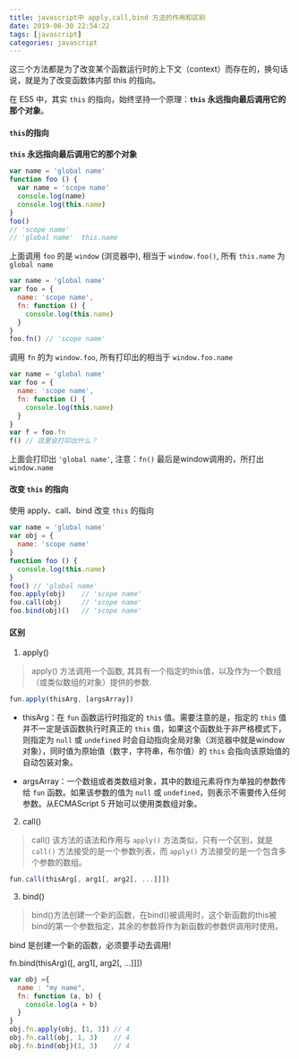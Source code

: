 ```yaml
---
title: javascript中 apply,call,bind 方法的作用和区别
date: 2019-06-30 22:54:22
tags: [javascript]
categories: javascript
---
```

这三个方法都是为了改变某个函数运行时的上下文（context）而存在的，换句话说，就是为了改变函数体内部 this 的指向。

在 ES5 中，其实 `this` 的指向，始终坚持一个原理：**`this` 永远指向最后调用它的那个对象**。

#### `this`的指向

**`this` 永远指向最后调用它的那个对象**

```javascript
var name = 'global name'
function foo () {
  var name = 'scope name'
  console.log(name)
  console.log(this.name)
}
foo()
// 'scope name'
// 'global name'  this.name
```
上面调用 `foo` 的是 `window` (浏览器中), 相当于 `window.foo()`, 所有 `this.name` 为 `global name`

```javascript
var name = 'global name'
var foo = {
  name: 'scope name',
  fn: function () {
    console.log(this.name)
  }
}
foo.fn() // 'scope name'
```
调用 `fn` 的为 `window.foo`, 所有打印出的相当于 `window.foo.name`

```javascript
var name = 'global name'
var foo = {
  name: 'scope name',
  fn: function () {
    console.log(this.name)
  }
}
var f = foo.fn
f() // 这里会打印出什么？
```
上面会打印出 `'global name'`, 注意：`fn()` 最后是window调用的，所打出 `window.name`

#### 改变 `this` 的指向

使用 apply、call、bind 改变 `this` 的指向

```javascript
var name = 'global name'
var obj = {
  name: 'scope name'
}
function foo () {
  console.log(this.name)
}
foo() // 'global name'
foo.apply(obj)    // 'scope name'
foo.call(obj)     // 'scope name'
foo.bind(obj)()   // 'scope name'
```
#### 区别

1. apply()

> apply() 方法调用一个函数, 其具有一个指定的this值，以及作为一个数组（或类似数组的对象）提供的参数.

```javascript
fun.apply(thisArg, [argsArray])
```
* thisArg：在 `fun` 函数运行时指定的 `this` 值。需要注意的是，指定的 `this` 值并不一定是该函数执行时真正的 `this` 值，如果这个函数处于非严格模式下，则指定为 `null` 或 `undefined` 时会自动指向全局对象（浏览器中就是window对象），同时值为原始值（数字，字符串，布尔值）的 `this` 会指向该原始值的自动包装对象。

* argsArray：一个数组或者类数组对象，其中的数组元素将作为单独的参数传给 `fun` 函数。如果该参数的值为 `null` 或 `undefined`，则表示不需要传入任何参数。从ECMAScript 5 开始可以使用类数组对象。

2. call()

> call() 该方法的语法和作用与 `apply()` 方法类似，只有一个区别，就是 `call()` 方法接受的是一个参数列表，而 `apply()` 方法接受的是一个包含多个参数的数组。

```javascript
fun.call(thisArg[, arg1[, arg2[, ...]]])
```

3. bind()

> bind()方法创建一个新的函数，在bind()被调用时，这个新函数的this被bind的第一个参数指定，其余的参数将作为新函数的参数供调用时使用。

bind 是创建一个新的函数，必须要手动去调用!

fn.bind(thisArg)([, arg1[, arg2[, ...]]])

```javascript
var obj ={
  name : "my name",
  fn: function (a, b) {
    console.log(a + b)
  }
}
obj.fn.apply(obj, [1, 3]) // 4
obj.fn.call(obj, 1, 3)    // 4
obj.fn.bind(obj)(1, 3)    // 4
```

